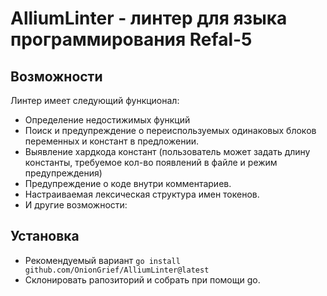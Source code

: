 # AlliumLinter - линтер для языка программирования Refal-5
## Возможности
Линтер имеет следующий функционал:
- Определение недостижимых функций
- Поиск и предупреждение о переиспользуемых одинаковых блоков переменных и констант в предложении.
- Выявление хардкода констант (пользователь может задать длину константы, требуемое кол-во появлений в файле и режим предупреждения)
- Предупреждение о коде внутри комментариев.
- Настраиваемая лексическая структура имен токенов.
- И другие возможности:
## Установка
- Рекомендуемый вариант
```go install github.com/OnionGrief/AlliumLinter@latest```
- Склонировать рапозиторий и собрать при помощи go.